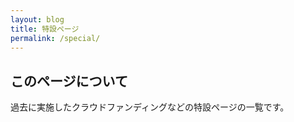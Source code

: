 ```yaml
---
layout: blog
title: 特設ページ
permalink: /special/
---
```

## このページについて
過去に実施したクラウドファンディングなどの特設ページの一覧です。
